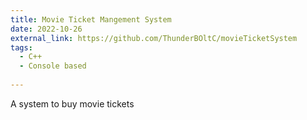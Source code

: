```yaml
---
title: Movie Ticket Mangement System
date: 2022-10-26
external_link: https://github.com/ThunderBOltC/movieTicketSystem
tags:
  - C++
  - Console based
  
---
```


A system to buy movie tickets 

<!--more-->
